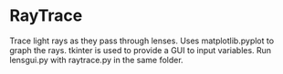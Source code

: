 # RayTrace
Trace light rays as they pass through lenses.
Uses matplotlib.pyplot to graph the rays.
tkinter is used to provide a GUI to input variables.
Run lensgui.py with raytrace.py in the same folder.
